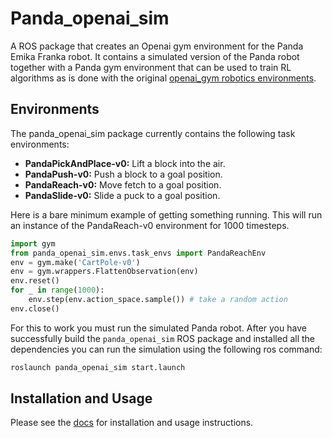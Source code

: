 ﻿# Panda_openai_sim

A ROS package that creates an Openai gym environment for the Panda Emika Franka robot.
It contains a simulated version of the Panda robot together with a Panda gym environment
that can be used to train RL algorithms as is done with the original
[openai_gym robotics environments](https://gym.openai.com/envs/#robotics).

## Environments

The panda_openai_sim package currently contains the following task environments:

- **PandaPickAndPlace-v0:** Lift a block into the air.
- **PandaPush-v0:** Push a block to a goal position.
- **PandaReach-v0:** Move fetch to a goal position.
- **PandaSlide-v0:** Slide a puck to a goal position.

Here is a bare minimum example of getting something running. This will run an instance
of the PandaReach-v0 environment for 1000 timesteps.

```python
import gym
from panda_openai_sim.envs.task_envs import PandaReachEnv
env = gym.make('CartPole-v0')
env = gym.wrappers.FlattenObservation(env)
env.reset()
for _ in range(1000):
    env.step(env.action_space.sample()) # take a random action
env.close()
```

For this to work you must run the simulated Panda robot. After you have
successfully build the `panda_openai_sim` ROS package and installed all the dependencies
you can run the simulation using the following ros command:

```bash
roslaunch panda_openai_sim start.launch
```

## Installation and Usage

Please see the [docs](https://rickstaa.github.io/panda_openai_sim/) for installation
and usage instructions.
